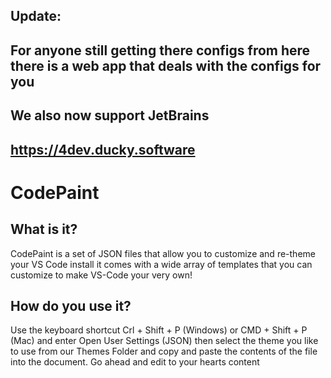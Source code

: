 ## Update:
## For anyone still getting there configs from here there is a web app that deals with the configs for you
## We also now support JetBrains 

## https://4dev.ducky.software



# CodePaint
## What is it?
CodePaint is a set of JSON files that allow you to customize and re-theme your VS Code install it comes with a wide array of templates that you can customize to make VS-Code your very own!
## How do you use it?
Use the keyboard shortcut Crl + Shift + P (Windows) or CMD + Shift + P (Mac) and enter Open User Settings (JSON) then select the theme you like to use from our Themes Folder 
and copy and paste the contents of the file into the document. Go ahead and edit to your hearts content 

